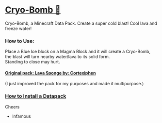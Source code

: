 # [Cryo-Bomb 🎥](https://youtu.be/pgQl1X-ksjs)
Cryo-Bomb, a Minecraft Data Pack.  Create a super cold blast!  Cool lava and freeze water!

### How to Use:
Place a Blue Ice block on a Magma Block and it will create a Cryo-Bomb, the blast will turn nearby water/lava to its solid form.  
Standing to close may hurt.

#### [Original pack: Lava Sponge by: Cortexiphen](https://www.planetminecraft.com/data-pack/lava-sponges-1-16/)  
(I just improved the pack for my purposes and made it multipurpose.)

### [How to Install a Datapack](https://www.youtube.com/watch?v=4Dxzw12TQcg)  

Cheers  
- Infamous  
